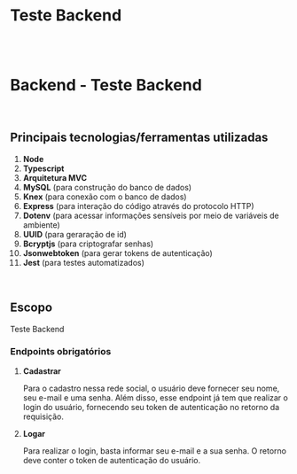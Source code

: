 #   Teste Backend

<br><br>

# Backend - Teste Backend

<br>

## Principais tecnologias/ferramentas utilizadas

1. **Node**
2. **Typescript**
3. **Arquitetura MVC**
4. **MySQL** (para construção do banco de dados)
5. **Knex** (para conexão com o banco de dados)
6. **Express** (para interação do código através do protocolo HTTP)
7. **Dotenv** (para acessar informações sensíveis por meio de variáveis de ambiente)
8. **UUID** (para geraração de id)
9. **Bcryptjs** (para criptografar senhas)
10. **Jsonwebtoken** (para gerar tokens de autenticação)
11. **Jest** (para testes automatizados)

<br>

## Escopo

Teste Backend

### Endpoints obrigatórios

1. **Cadastrar**

    Para o cadastro nessa rede social, o usuário deve fornecer seu nome, seu e-mail e uma senha. Além disso, esse endpoint já tem que realizar o login do usuário, fornecendo seu token de autenticação no retorno da requisição.

2. **Logar**

    Para realizar o login, basta informar seu e-mail e a sua senha. O retorno deve conter o token de autenticação do usuário.

